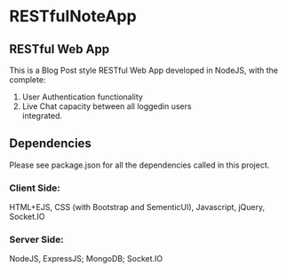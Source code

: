 # RESTfulNoteApp
## RESTful Web App

This is a Blog Post style RESTful Web App developed in NodeJS, 
with the complete: 
1) User Authentication functionality 
2) Live Chat capacity between all loggedin users  
integrated.

## Dependencies

Please see package.json for all the dependencies called in this project.

### Client Side:
HTML+EJS, CSS (with Bootstrap and SementicUI), Javascript, jQuery, Socket.IO

### Server Side:
NodeJS, ExpressJS; MongoDB; Socket.IO
